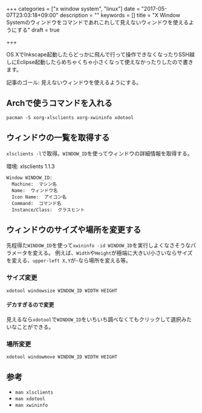 +++
categories = ["x window system", "linux"]
date = "2017-05-07T23:03:18+09:00"
description = ""
keywords = []
title = "X Window Systemのウィンドウをコマンドであれこれして見えないウィンドウを使えるようにする"
draft = true

+++

OS XでInkscape起動したらどっかに飛んで行って操作できなくなったりSSH越しにEclipse起動したらめちゃくちゃ小さくなって使えなかったりしたので書きます。

記事のゴール: 見えないウィンドウを使えるようにする。

<!--more-->

## Archで使うコマンドを入れる

`pacman -S xorg-xlsclients xorg-xwininfo xdotool`

## ウィンドウの一覧を取得する

`xlsclients -l`で取得。`WINDOW_ID`を使ってウィンドウの詳細情報を取得する。

環境: xlsclients 1.1.3

```
Window WINDOW_ID:
  Machine:  マシン名
  Name:  ウィンドウ名
  Icon Name:  アイコン名
  Command:  コマンド名
  Instance/Class:  クラスヒント
```

## ウィンドウのサイズや場所を変更する

先程得た`WINDOW_ID`を使って`xwininfo -id WINDOW_ID`を実行しよくなさそうなパラメータを変える。
例えば、`Width`や`Height`が極端に大きい/小さいならサイズを変える、`upper-left X,Y`が-なら場所を変える等。

### サイズ変更

`xdotool windowsize WINDOW_ID WIDTH HEIGHT`

#### デカすぎるので変更

見えるなら`xdotool`で`WINDOW_ID`をいちいち調べなくてもクリックして選択みたいなことができる。

### 場所変更

`xdotool windowmove WINDOW_ID WIDTH HEIGHT`

## 参考

+ `man xlsclients`
+ `man xdotool`
+ `man xwininfo`
